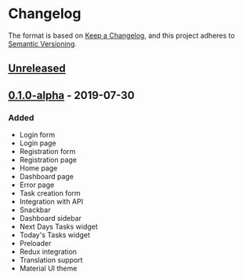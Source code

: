 # Changelog
The format is based on [Keep a Changelog](https://keepachangelog.com/en/1.0.0/),
and this project adheres to [Semantic Versioning](https://semver.org/spec/v2.0.0.html).

## [Unreleased]

## [0.1.0-alpha] - 2019-07-30
### Added
- Login form
- Login page
- Registration form
- Registration page
- Home page
- Dashboard page
- Error page
- Task creation form
- Integration with API
- Snackbar
- Dashboard sidebar
- Next Days Tasks widget
- Today's Tasks widget
- Preloader
- Redux integration
- Translation support
- Material UI theme

[Unreleased]: https://github.com/karol-dabrowski/kdtasker-web-client/compare/v0.1.0-alpha...HEAD
[0.1.0-alpha]: https://github.com/karol-dabrowski/kdtasker-web-client/releases/tag/v0.1.0-alpha